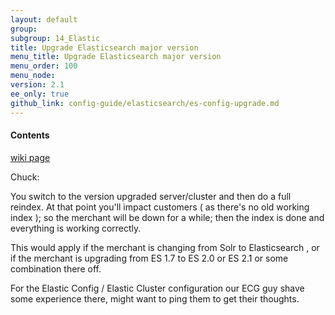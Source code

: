 ```yaml
---
layout: default
group:
subgroup: 14_Elastic
title: Upgrade Elasticsearch major version
menu_title: Upgrade Elasticsearch major version
menu_order: 100
menu_node:
version: 2.1
ee_only: true
github_link: config-guide/elasticsearch/es-config-upgrade.md
---
```


#### Contents

[wiki page](https://magento2.atlassian.net/wiki/display/PRD/Upgrade+Elasticsearch+1.7+%3D%3E+2.x)

Chuck:

You switch to the version upgraded server/cluster and then do a full reindex.  At that point you'll impact customers ( as there's no old working index ); so the merchant will be down for a while; then the index is done and everything is working correctly.

This would apply if the merchant is changing from Solr to Elasticsearch , or if the merchant is upgrading from ES 1.7 to ES 2.0 or ES 2.1 or some combination there off.

For the Elastic Config / Elastic Cluster configuration our ECG guy shave some experience there, might want to ping them to get their thoughts.
